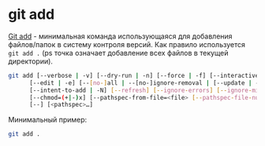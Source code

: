 # git add

[Git add](https://git-scm.com/docs/git-add) - минимальная команда использующаяся для добавления файлов/папок в систему контроля версий. Как правило используется `git add .` (ps точка означает добавление всех файлов в текущей директории).

```bash
git add [--verbose | -v] [--dry-run | -n] [--force | -f] [--interactive | -i] [--patch | -p]
	  [--edit | -e] [--[no-]all | --[no-]ignore-removal | [--update | -u]] [--sparse]
	  [--intent-to-add | -N] [--refresh] [--ignore-errors] [--ignore-missing] [--renormalize]
	  [--chmod=(+|-)x] [--pathspec-from-file=<file> [--pathspec-file-nul]]
	  [--] [<pathspec>…​]
```

Минимальный пример:

```bash
git add .
```
